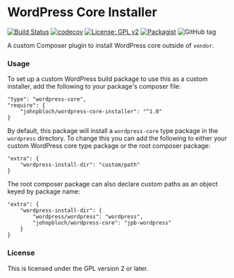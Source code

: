 # WordPress Core Installer

[![Build Status](https://travis-ci.org/johnpbloch/wordpress-core-installer.svg?branch=master)](https://travis-ci.org/johnpbloch/wordpress-core-installer)
[![codecov](https://img.shields.io/codecov/c/github/johnpbloch/wordpress-core-installer/master.svg)](https://codecov.io/gh/johnpbloch/wordpress-core-installer)
[![License: GPL v2](https://img.shields.io/badge/License-GPL%20v2-blue.svg)](https://www.gnu.org/licenses/old-licenses/gpl-2.0.en.html)
[![Packagist](https://img.shields.io/packagist/dt/johnpbloch/wordpress-core-installer.svg)](https://packagist.org/packages/johnpbloch/wordpress-core-installer)
![GitHub tag](https://img.shields.io/github/tag/johnpbloch/wordpress-core-installer.svg)

A custom Composer plugin to install WordPress core outside of `vendor`.

### Usage
To set up a custom WordPress build package to use this as a custom installer, add the following to your package's composer file:

```
"type": "wordpress-core",
"require": {
	"johnpbloch/wordpress-core-installer": "^1.0"
}
```

By default, this package will install a `wordpress-core` type package in the `wordpress` directory. To change this you can add the following to either your custom WordPress core type package or the root composer package:

```
"extra": {
	"wordpress-install-dir": "custom/path"
}
```

The root composer package can also declare custom paths as an object keyed by package name:

```
"extra": {
	"wordpress-install-dir": {
		"wordpress/wordpress": "wordpress",
		"johnpbloch/wordpress-core": "jpb-wordpress"
	}
}
```

### License
This is licensed under the GPL version 2 or later.
